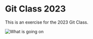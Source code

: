# Git Class 2023

This is an exercise for the 2023 Git Class.

![What is going on](https://media.tenor.com/5vo_w_jDfwgAAAAM/calculation-math.gif)